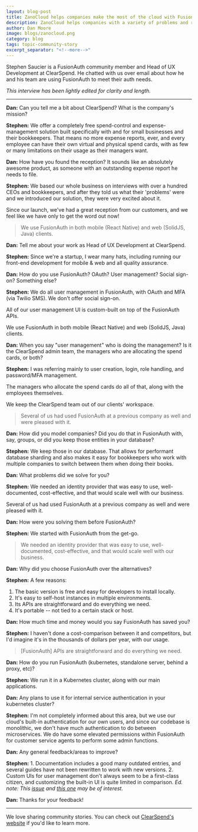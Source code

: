 ```yaml
---
layout: blog-post
title: ZanoCloud helps companies make the most of the cloud with FusionAuth
description: ZanoCloud helps companies with a variety of problems and reaches for FusionAuth for their auth needs.
author: Dan Moore
image: blogs/zanocloud.png
category: blog
tags: topic-community-story 
excerpt_separator: "<!--more-->"
---
```


Stephen Saucier is a FusionAuth community member and Head of UX Development at ClearSpend. He chatted with us over email about how he and his team are using FusionAuth to meet their auth needs. 

<!--more-->

*This interview has been lightly edited for clarity and length.*

-------

**Dan:** Can you tell me a bit about ClearSpend? What is the company's mission?

**Stephen:** We offer a completely free spend-control and expense-management solution built specifically with and for small businesses and their bookkeepers. That means no more expense reports, ever, and every employee can have their own virtual and physical spend cards, with as few or many limitations on their usage as their managers want.

**Dan:** How have you found the reception? It sounds like an absolutely awesome product, as someone with an outstanding expense report he needs to file.

**Stephen:** We based our whole business on interviews with over a hundred CEOs and bookkeepers, and after they told us what their 'problems' were and we introduced our solution, they were very excited about it.

Since our launch, we've had a great reception from our customers, and we feel like we have only to get the word out now!

> We use FusionAuth in both mobile (React Native) and web (SolidJS, Java) clients.

**Dan:** Tell me about your work as Head of UX Development at ClearSpend.

**Stephen:** Since we're a startup, I wear many hats, including running our front-end development for mobile & web and all quality assurance.

**Dan:** How do you use FusionAuth? OAuth? User management? Social sign-on? Something else?

**Stephen:** We do all user management in FusionAuth, with OAuth and MFA (via Twilio SMS). We don't offer social sign-on.

All of our user management UI is custom-built on top of the FusionAuth APIs.

We use FusionAuth in both mobile (React Native) and web (SolidJS, Java) clients.

**Dan:** When you say "user management" who is doing the management? Is it the ClearSpend admin team, the managers who are allocating the spend cards, or both?

**Stephen:** I was referring mainly to user creation, login, role handling, and password/MFA management.

The managers who allocate the spend cards do all of that, along with the employees themselves.

We keep the ClearSpend team out of our clients' workspace.

> Several of us had used FusionAuth at a previous company as well and were pleased with it.

**Dan:** How did you model companies? Did you do that in FusionAuth with, say, groups, or did you keep those entities in your database?

**Stephen:** We keep those in our database. That allows for performant database sharding and also makes it easy for bookkeepers who work with multiple companies to switch between them when doing their books.

**Dan:** What problems did we solve for you?

**Stephen:** We needed an identity provider that was easy to use, well-documented, cost-effective, and that would scale well with our business.

Several of us had used FusionAuth at a previous company as well and were pleased with it.

**Dan:** How were you solving them before FusionAuth?

**Stephen:** We started with FusionAuth from the get-go.

> We needed an identity provider that was easy to use, well-documented, cost-effective, and that would scale well with our business.

**Dan:** Why did you choose FusionAuth over the alternatives?

**Stephen:** A few reasons:

1. The basic version is free and easy for developers to install locally.
2. It's easy to self-host instances in multiple environments.
3. Its APIs are straightforward and do everything we need.
4. It's portable -- not tied to a certain stack or host.

**Dan:** How much time and money would you say FusionAuth has saved you?

**Stephen:** I haven't done a cost-comparison between it and competitors, but I'd imagine it's in the thousands of dollars per year, with our usage.

> [FusionAuth] APIs are straightforward and do everything we need.

**Dan:** How do you run FusionAuth (kubernetes, standalone server, behind a proxy, etc)?

**Stephen:** We run it in a Kubernetes cluster, along with our main applications.

**Dan:** Any plans to use it for internal service authentication in your kubernetes cluster?

**Stephen:** I'm not completely informed about this area, but we use our cloud's built-in authentication for our own users, and since our codebase is monolithic, we don't have much authentication to do between microservices. We do have some elevated permissions within FusionAuth for customer service agents to perform some admin functions.

**Dan:** Any general feedback/areas to improve?

**Stephen:** 1. Documentation includes a good many outdated entries, and several guides have not been rewritten to work with new versions.
2. Custom UIs for user management don't always seem to be a first-class citizen, and customizing the built-in UI is quite limited in comparison. _Ed. note: This [issue](https://github.com/FusionAuth/fusionauth-issues/issues/91) and [this one](https://github.com/FusionAuth/fusionauth-issues/issues/1524) may be of interest._

**Dan:** Thanks for your feedback!

-------

We love sharing community stories. You can check out [ClearSpend's website](https://clearspend.com/) if you'd like to learn more. 
